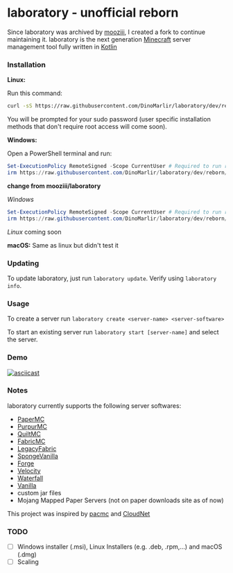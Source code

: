 # laboratory - unofficial reborn
Since laboratory was archived by [mooziii](mooziii), I created a fork to continue maintaining it.
laboratory is the next generation [Minecraft](https://minecraft.net) server management tool fully written in [Kotlin](https://kotlinlang.org)

### Installation

**Linux:**

Run this command:
```bash
curl -sS https://raw.githubusercontent.com/DinoMarlir/laboratory/dev/reborn/packages/autoinstall.sh | bash
```
You will be prompted for your sudo password (user specific installation methods that don't require root access will come soon).

**Windows:**

Open a PowerShell terminal and run:
```powershell
Set-ExecutionPolicy RemoteSigned -Scope CurrentUser # Required to run remote scripts
irm https://raw.githubusercontent.com/DinoMarlir/laboratory/dev/reborn/packages/install-windows.ps1 | iex
```

**change from mooziii/laboratory**

*Windows*
```powershell
Set-ExecutionPolicy RemoteSigned -Scope CurrentUser # Required to run remote scripts
irm https://raw.githubusercontent.com/DinoMarlir/laboratory/dev/reborn/packages/change-repo.ps1 | iex
```
*Linux*
coming soon

**macOS:**
Same as linux but didn't test it

### Updating 

To update laboratory, just run `laboratory update`. Verify using `laboratory info`.

### Usage

To create a server run `laboratory create <server-name> <server-software>`

To start an existing server run `laboratory start [server-name]` and select the server.

### Demo 

[![asciicast](https://asciinema.org/a/514193.svg)](https://asciinema.org/a/514193)

### Notes

laboratory currently supports the following server softwares:

- [PaperMC](https://papermc.io)
- [PurpurMC](https://purpurmc.org)
- [QuiltMC](https://quiltmc.org)
- [FabricMC](https://fabricmc.net)
- [LegacyFabric](https://legacyfabric.net)
- [SpongeVanilla](https://spongepowered.org/downloads/spongevanilla)
- [Forge](https://minecraftforge.net)
- [Velocity](https://papermc.io/downloads#Velocity)
- [Waterfall](https://papermc.io/downloads#Waterfall)
- [Vanilla](https://minecraft.net)
- custom jar files
- Mojang Mapped Paper Servers (not on paper downloads site as of now)

This project was inspired by [pacmc](https://github.com/jakobkmar/pacmc) and [CloudNet](https://github.com/CloudNetService/CloudNet-v3)

### TODO
- [ ] Windows installer (.msi), Linux Installers (e.g. .deb, .rpm,...) and macOS (.dmg)
- [ ] Scaling
